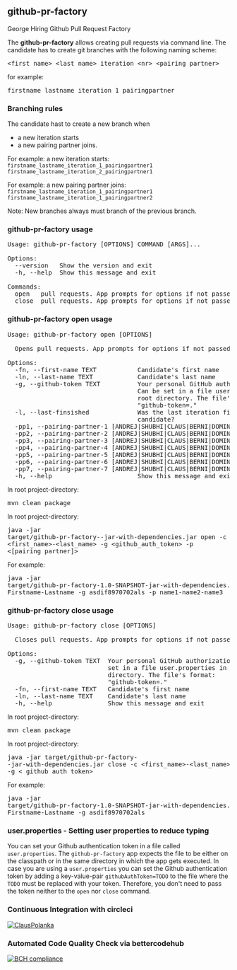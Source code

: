## github-pr-factory
George Hiring Github Pull Request Factory

The **github-pr-factory** allows creating pull requests via command line.
The candidate has to create git branches with the following naming scheme: 
<pre><span><</span>first_name>_<span><</span>last_name>_iteration_<span><</span>nr>_<span><</span>pairing_partner></pre>
for example: <pre>firstname_lastname_iteration_1_pairingpartner</pre>

### Branching rules
The candidate hast to create a new branch when
- a new iteration starts
- a new pairing partner joins.

For example: a new iteration starts:<br />
`firstname_lastname_iteration_1_pairingpartner1`<br />
`firstname_lastname_iteration_2_pairingpartner1`<br />

For example: a new pairing partner joins:<br />
`firstname_lastname_iteration_1_pairingpartner1`<br />
`firstname_lastname_iteration_1_pairingpartner2`<br />

Note: New branches always must branch of the previous branch.

### github-pr-factory usage

<pre>
Usage: github-pr-factory [OPTIONS] COMMAND [ARGS]...

Options:
  --version   Show the version and exit
  -h, --help  Show this message and exit

Commands:
  open   pull requests. App prompts for options if not passed
  close  pull requests. App prompts for options if not passed
</pre>

### github-pr-factory open usage

<pre>
Usage: github-pr-factory open [OPTIONS]

  Opens pull requests. App prompts for options if not passed.

Options:
  -fn, --first-name TEXT           Candidate's first name
  -ln, --last-name TEXT            Candidate's last name
  -g, --github-token TEXT          Your personal GitHub authorization token.
                                   Can be set in a file user.properties in the
                                   root directory. The file's format:
                                   "github-token=<your-token>."
  -l, --last-finsished             Was the last iteration finished by the
                                   candidate?
  -pp1, --pairing-partner-1 [ANDREJ|SHUBHI|CLAUS|BERNI|DOMINIK|MIHAI|MICHAL|NANDOR|CHRISTIAN|TOMAS|LAMPE|MARKUS|JOHN|MARTIN|PETER|TIBOR|JAKUB|LUKAS|JOSEF|JAROMIR|VACLAV]
  -pp2, --pairing-partner-2 [ANDREJ|SHUBHI|CLAUS|BERNI|DOMINIK|MIHAI|MICHAL|NANDOR|CHRISTIAN|TOMAS|LAMPE|MARKUS|JOHN|MARTIN|PETER|TIBOR|JAKUB|LUKAS|JOSEF|JAROMIR|VACLAV]
  -pp3, --pairing-partner-3 [ANDREJ|SHUBHI|CLAUS|BERNI|DOMINIK|MIHAI|MICHAL|NANDOR|CHRISTIAN|TOMAS|LAMPE|MARKUS|JOHN|MARTIN|PETER|TIBOR|JAKUB|LUKAS|JOSEF|JAROMIR|VACLAV]
  -pp4, --pairing-partner-4 [ANDREJ|SHUBHI|CLAUS|BERNI|DOMINIK|MIHAI|MICHAL|NANDOR|CHRISTIAN|TOMAS|LAMPE|MARKUS|JOHN|MARTIN|PETER|TIBOR|JAKUB|LUKAS|JOSEF|JAROMIR|VACLAV]
  -pp5, --pairing-partner-5 [ANDREJ|SHUBHI|CLAUS|BERNI|DOMINIK|MIHAI|MICHAL|NANDOR|CHRISTIAN|TOMAS|LAMPE|MARKUS|JOHN|MARTIN|PETER|TIBOR|JAKUB|LUKAS|JOSEF|JAROMIR|VACLAV]
  -pp6, --pairing-partner-6 [ANDREJ|SHUBHI|CLAUS|BERNI|DOMINIK|MIHAI|MICHAL|NANDOR|CHRISTIAN|TOMAS|LAMPE|MARKUS|JOHN|MARTIN|PETER|TIBOR|JAKUB|LUKAS|JOSEF|JAROMIR|VACLAV]
  -pp7, --pairing-partner-7 [ANDREJ|SHUBHI|CLAUS|BERNI|DOMINIK|MIHAI|MICHAL|NANDOR|CHRISTIAN|TOMAS|LAMPE|MARKUS|JOHN|MARTIN|PETER|TIBOR|JAKUB|LUKAS|JOSEF|JAROMIR|VACLAV]
  -h, --help                       Show this message and exit
</pre>

In root project-directory: <pre>mvn clean package</pre>

In root project-directory: <pre>java -jar target/github-pr-factory-<version>-jar-with-dependencies.jar open -c <first_name>-<last_name> -g <github_auth_token> -p <[pairing_partner]></pre> 

For example: <pre>java -jar target/github-pr-factory-1.0-SNAPSHOT-jar-with-dependencies.jar open -c Firstname-Lastname -g asdif8970702als -p name1-name2-name3</pre>

### github-pr-factory close usage

<pre>
Usage: github-pr-factory close [OPTIONS]

  Closes pull requests. App prompts for options if not passed.

Options:
  -g, --github-token TEXT  Your personal GitHub authorization token. Can be
                           set in a file user.properties in the root
                           directory. The file's format:
                           "github-token=<your-token>."
  -fn, --first-name TEXT   Candidate's first name
  -ln, --last-name TEXT    Candidate's last name
  -h, --help               Show this message and exit
</pre>

In root project-directory: <pre>mvn clean package</pre>
In root project-directory: <pre>java -jar target/github-pr-factory-<version> -jar-with-dependencies.jar close -c <first_name>-<last_name> -g < github_auth_token></pre> For example: <pre>java -jar target/github-pr-factory-1.0-SNAPSHOT-jar-with-dependencies.jar close -c Firstname-Lastname -g asdif8970702als</pre>

### user.properties - Setting user properties to reduce typing

You can set your Github authentication token in a file called `user.properties`. The `github-pr-factory` app expects the file to be either on the classpath or in the same directory in which the app gets executed. In case you are using a `user.properties` you can set the Github authentication token by adding a key-value-pair `githubAuthToken=TODO` to the file where the `TODO` must be replaced with your token. Therefore, you don't need to pass the token neither to the `open` nor `close` command.

### Continuous Integration with circleci

[![ClausPolanka](https://circleci.com/gh/ClausPolanka/github-pr-factory.svg?style=svg)](https://app.circleci.com/pipelines/github/ClausPolanka/github-pr-factory)
### Automated Code Quality Check via bettercodehub

[![BCH compliance](https://bettercodehub.com/edge/badge/ClausPolanka/github-pr-factory?branch=master)](https://bettercodehub.com/)
